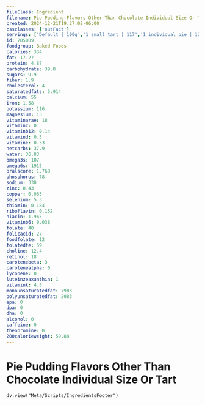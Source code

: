 ```yaml
---
fileClass: Ingredient
filename: Pie Pudding Flavors Other Than Chocolate Individual Size Or Tart
created: 2024-12-21T19:27:02-06:00
cssclasses: ['nutFact']
servings: ['Default | 100g','1 small tart | 117','1 individual pie | 120']
id: 785009
foodgroup: Baked Foods
calories: 334
fat: 17.27
protein: 4.87
carbohydrate: 39.8
sugars: 9.9
fiber: 1.9
cholesterol: 4
saturatedfats: 5.914
calcium: 55
iron: 1.58
potassium: 116
magnesium: 13
vitaminarae: 18
vitaminc: 0
vitaminb12: 0.14
vitamind: 0.5
vitamine: 0.33
netcarbs: 37.9
water: 36.83
omega3s: 107
omega6s: 1915
pralscore: 1.768
phosphorus: 78
sodium: 330
zinc: 0.43
copper: 0.065
selenium: 5.3
thiamin: 0.184
riboflavin: 0.152
niacin: 1.965
vitaminb6: 0.038
folate: 40
folicacid: 27
foodfolate: 12
folatedfe: 59
choline: 12.4
retinol: 18
carotenebeta: 3
carotenealpha: 0
lycopene: 0
luteinzeaxanthin: 1
vitamink: 4.5
monounsaturatedfat: 7903
polyunsaturatedfat: 2083
epa: 0
dpa: 0
dha: 0
alcohol: 0
caffeine: 0
theobromine: 0
200calorieweight: 59.88
---
```


# Pie Pudding Flavors Other Than Chocolate Individual Size Or Tart

```dataviewjs
dv.view("Meta/Scripts/IngredientsFooter")
```